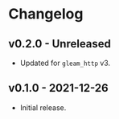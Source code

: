 # Changelog

## v0.2.0 - Unreleased

- Updated for `gleam_http` v3.

## v0.1.0 - 2021-12-26

- Initial release.
